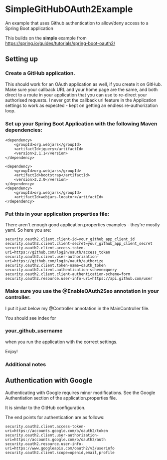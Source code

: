 # SimpleGitHubOAuth2Example

An example that uses Github authentication to allow/deny access to a Spring Boot application

This builds on the **simple** example from https://spring.io/guides/tutorials/spring-boot-oauth2/


## Setting up 

### Create a GitHub application. 

This should work for an OAuth application as well, if you create it on GitHub. 
Make sure your callback URL and your home page are the same, and both direct to a route in your application that you can use to re-direct your authorised requests. 
I never got the callback url feature in the Application settings to work as expected - kept on getting an endless re-authorization loop. 

### Set up your Spring Boot Application with the following Maven dependencies: 
```	
<dependency>
	<groupId>org.webjars</groupId>
	<artifactId>jquery</artifactId>
	<version>2.1.1</version>
</dependency>

<dependency>
	<groupId>org.webjars</groupId>
	<artifactId>bootstrap</artifactId>
	<version>3.2.0</version>
</dependency>
<dependency>
	<groupId>org.webjars</groupId>
	<artifactId>webjars-locator</artifactId>
</dependency>
```
### Put this in your application properties file: 
There aren't enough good application.properties examples - they're mostly yaml. So here you are: 

```
security.oauth2.client.client-id=your_github_app_client_id
security.oauth2.client.client-secret=your_github_app_client_secret
security.oauth2.client.access-token-uri=https://github.com/login/oauth/access_token
security.oauth2.client.user-authorization-uri=https://github.com/login/oauth/authorize
security.oauth2.client.token-name=oauth_token
security.oauth2.client.authentication-scheme=query
security.oauth2.client.client-authentication-scheme=form
security.oauth2.resource.user-info-uri=https://api.github.com/user
```
### Make sure you use the @EnableOAuth2Sso annotation in your controller. 
I put it just below my @Controller annotation in the MainController file. 


You should see 
index for 
### your_github_username 

when you run the application with the correct settings. 

Enjoy! 

### Additional notes 

## Authentication with Google
Authenticating with Google requires minor modifications. See the Google Authentiation section of the application.properties file. 

It is similar to the GitHub configuration. 

The end points for authentication are as follows: 
```
security.oauth2.client.access-token-uri=https://accounts.google.com/o/oauth2/token
security.oauth2.client.user-authorization-uri=https://accounts.google.com/o/oauth2/auth
security.oauth2.resource.user-info-uri=https://www.googleapis.com/oauth2/v3/userinfo
security.oauth2.client.scope=openid,email,profile
```
